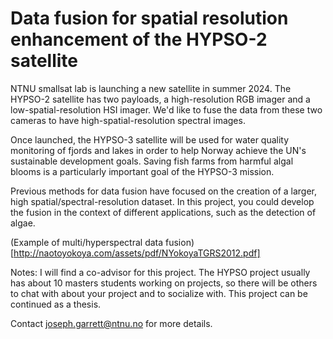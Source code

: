 Data fusion for spatial resolution enhancement of the HYPSO-2 satellite
=

NTNU smallsat lab is launching a new satellite in summer 2024. The HYPSO-2 satellite has two payloads, a high-resolution RGB imager and a low-spatial-resolution HSI imager. We'd like to fuse the data from these two cameras to have high-spatial-resolution spectral images. 

Once launched, the HYPSO-3 satellite will be used for water quality monitoring of fjords and lakes in order to help Norway achieve the UN's sustainable development goals. ​Saving fish farms from harmful algal blooms is a particularly important goal of the HYPSO-3 mission.
 
Previous methods for data fusion have focused on the creation of a larger, high spatial/spectral-resolution dataset. In this project, you could develop the fusion in the context of different applications, such as the detection of algae. 

(Example of multi/hyperspectral data fusion)[http://naotoyokoya.com/assets/pdf/NYokoyaTGRS2012.pdf]

Notes:
I will find a co-advisor for this project. The HYPSO project usually has about 10 masters students working on projects, so there will be others to chat with about your project and to socialize with. This project can be continued as a thesis. 

Contact joseph.garrett@ntnu.no for more details.
